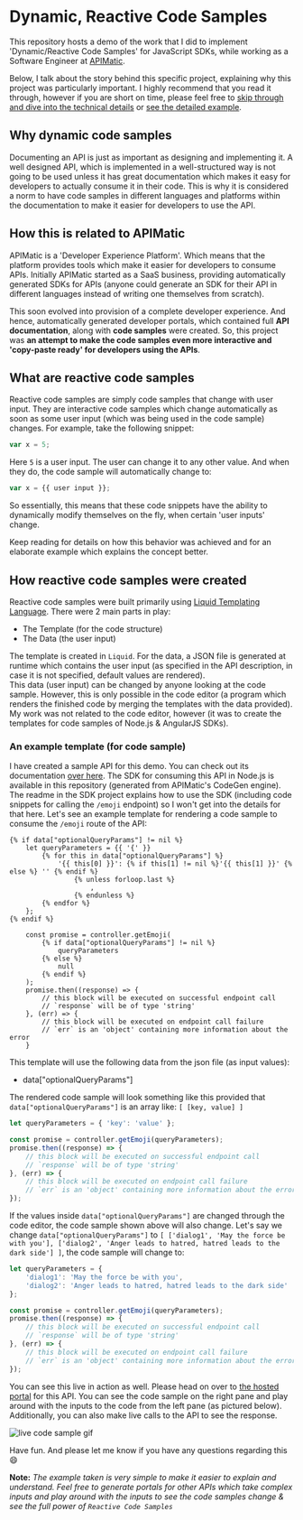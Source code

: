 # Dynamic, Reactive Code Samples

This repository hosts a demo of the work that I did to implement 'Dynamic/Reactive Code Samples' for JavaScript SDKs, while working as a Software Engineer at [APIMatic](https://apimatic.io). 

Below, I talk about the story behind this specific project, explaining why this project was particularly important. I highly recommend that you read it through, however if you are short on time, please feel free to [skip through and dive into the technical details](#what-are-reactive-code-samples) or [see the detailed example](#an-example-template-for-code-sample).

## Why dynamic code samples

Documenting an API is just as important as designing and implementing it. A well designed API, which is implemented in a well-structured way is not going to be used unless it has great documentation which makes it easy for developers to actually consume it in their code. This is why it is considered a norm to have code samples in different languages and platforms within the documentation to make it easier for developers to use the API.

## How this is related to APIMatic

APIMatic is a 'Developer Experience Platform'. Which means that the platform provides tools which make it easier for developers to consume APIs. Initially APIMatic started as a SaaS business, providing automatically generated SDKs for APIs (anyone could generate an SDK for their API in different languages instead of writing one themselves from scratch).

This soon evolved into provision of a complete developer experience. And hence, automatically generated developer portals, which contained full **API documentation**, along with **code samples** were created. So, this project was **an attempt to make the code samples even more interactive and 'copy-paste ready' for developers using the APIs**.

## What are reactive code samples

Reactive code samples are simply code samples that change with user input. They are interactive code samples which change automatically as soon as some user input (which was being used in the code sample) changes.
For example, take the following snippet:

```js
var x = 5;
```

Here `5` is a user input. The user can change it to any other value. And when they do, the code sample will automatically change to:

```js
var x = {{ user input }};
```

So essentially, this means that these code snippets have the ability to dynamically modify themselves on the fly, when certain 'user inputs' change.

Keep reading for details on how this behavior was achieved and for an elaborate example which explains the concept better.

## How reactive code samples were created

Reactive code samples were built primarily using [Liquid Templating Language](https://shopify.github.io/liquid/). There were 2 main parts in play:

* The Template (for the code structure)
* The Data (the user input)

The template is created in `Liquid`. For the data, a JSON file is generated at runtime which contains the user input (as specified in the API description, in case it is not specified, default values are rendered).  
This data (user input) can be changed by anyone looking at the code sample. However, this is only possible in the code editor (a program which renders the finished code by merging the templates with the data provided). My work was not related to the code editor, however (it was to create the templates for code samples of Node.js & AngularJS SDKs).

### An example template (for code sample)

I have created a sample API for this demo. You can check out its documentation [over here](https://apimatic.io/apidocs/emojis/v/1_0#/node-js/getting-started). The SDK for consuming this API in Node.js is available in this repository (generated from APIMatic's CodeGen engine). The readme in the SDK project explains how to use the SDK (including code snippets for calling the `/emoji` endpoint) so I won't get into the details for that here. Let's see an example template for rendering a code sample to consume the `/emoji` route of the API:

```
{% if data["optionalQueryParams"] != nil %}
    let queryParameters = {{ '{' }}
        {% for this in data["optionalQueryParams"] %}
            '{{ this[0] }}': {% if this[1] != nil %}'{{ this[1] }}' {% else %} '' {% endif %}
                {% unless forloop.last %}
                    , 
                {% endunless %}
        {% endfor %}
    };
{% endif %}

    const promise = controller.getEmoji(
        {% if data["optionalQueryParams"] != nil %}
            queryParameters
        {% else %}
            null
        {% endif %}
    );
    promise.then((response) => {
        // this block will be executed on successful endpoint call
        // `response` will be of type 'string'
    }, (err) => {
        // this block will be executed on endpoint call failure
        // `err` is an 'object' containing more information about the error
    }
```

This template will use the following data from the json file (as input values):

* data["optionalQueryParams"]

The rendered code sample will look something like this provided that `data["optionalQueryParams"]` is an array like: `[ [key, value] ]`

```js
let queryParameters = { 'key': 'value' };

const promise = controller.getEmoji(queryParameters);
promise.then((response) => {
    // this block will be executed on successful endpoint call
    // `response` will be of type 'string'
}, (err) => {
    // this block will be executed on endpoint call failure
    // `err` is an 'object' containing more information about the error
});
```

If the values inside `data["optionalQueryParams"]` are changed through the code editor, the code sample shown above will also change. Let's say we change `data["optionalQueryParams"]` to `[ ['dialog1', 'May the force be with you'], ['dialog2', 'Anger leads to hatred, hatred leads to the dark side'] ]`, the code sample will change to:

```js
let queryParameters = {
	'dialog1': 'May the force be with you',
	'dialog2': 'Anger leads to hatred, hatred leads to the dark side'
};

const promise = controller.getEmoji(queryParameters);
promise.then((response) => {
    // this block will be executed on successful endpoint call
    // `response` will be of type 'string'
}, (err) => {
    // this block will be executed on endpoint call failure
    // `err` is an 'object' containing more information about the error
});
```

You can see this live in action as well. Please head on over to [the hosted portal](https://apimatic.io/apidocs/emojis/v/1_0#/node-js/api-endpoints/api-controller/get-emoji) for this API. You can see the code sample on the right pane and play around with the inputs to the code from the left pane (as pictured below). Additionally, you can also make live calls to the API to see the response.

![live code sample gif]()

Have fun. And please let me know if you have any questions regarding this 😄

**Note:** _The example taken is very simple to make it easier to explain and understand. Feel free to generate portals for other APIs which take complex inputs and play around with the inputs to see the code samples change & see the full power of `Reactive Code Samples`_